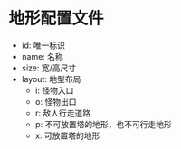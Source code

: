 # 地形配置文件

- id: 唯一标识
- name: 名称
- size: 宽/高尺寸
- layout: 地型布局
  - i: 怪物入口
  - o: 怪物出口
  - r: 敌人行走道路
  - p: 不可放置塔的地形，也不可行走地形
  - x: 可放置塔的地形
